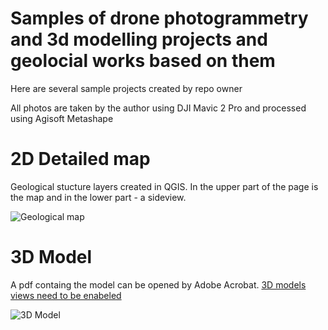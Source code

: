 # Samples of drone photogrammetry and 3d modelling projects and geolocial works based on them
Here are several sample projects created by repo owner 

All photos are taken by the author using DJI Mavic 2 Pro and processed using Agisoft Metashape

# 2D Detailed map
Geological stucture layers created in QGIS. In the upper part of the page is the map and in the lower part - a sideview.

![Geological map](https://user-images.githubusercontent.com/57714410/157049694-d41c6f10-bc3d-4bea-b66e-aa2797702776.png)

# 3D Model
A pdf containg the model can be opened by Adobe Acrobat. [3D models views need to be enabeled](https://helpx.adobe.com/acrobat/using/displaying-3d-models-pdfs.html)

![3D Model](https://user-images.githubusercontent.com/57714410/157047255-98cb24c6-77ea-4218-bf2e-3d358d1d36a1.png)

